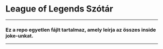 # League of Legends Szótár

---------------------------------------------------------------------------------------------

### Ez a repo egyetlen fájlt tartalmaz, amely leírja az összes inside joke-unkat.

---------------------------------------------------------------------------------------------
